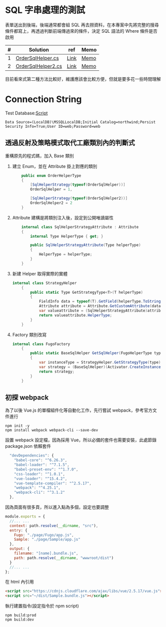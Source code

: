 # SQL 字串處理的測試

表單送出到後端，後端通常都會組 SQL 再去撈資料，在本專案中先將完整的搜尋條件都寫上，再透過判斷前端傳過來的條件，決定 SQL 語法的 Where 條件是否啟用

| #   | Solution                                                      | ref                                                     | Memo                   |
| --- | ------------------------------------------------------------- | ------------------------------------------------------- | ---------------------- |
| 1   | [OrderSqlHelper.cs](./Services/SqlHelper/OrderSqlHelper.cs)   | [Link](http://tomex.dabutek.com/2014/08/sql.html)       | [Memo](./data/sol1.md) |
| 2   | [OrderSqlHelper2.cs](./Services/SqlHelper/OrderSqlHelper2.cs) | [Link](https://dotblogs.com.tw/shadow/2011/06/16/28763) | [Memo](./data/sol2.md) |

目前看來式第二種方法比較好，維護應該會比較方便，但就是要多花一些時間理解

# Connection String

Test Database:[Script](./data/Northwind_Crete_sql_script.txt)

```
Data Source=(LocalDB)\MSSQLLocalDB;Initial Catalog=northwind;Persist Security Info=True;User ID=web;Password=web
```

## 透過反射及策略模式取代工廠類別內的判斷式

重構原先的程式碼，加入 Base 類別

1. 建立 Enum，並在 Attribute 掛上對應的類別

   ```csharp
       public enum OrderHelperType
       {
           [SqlHelperStrategy(typeof(OrderSqlHelper))]
           OrderSqlHelper = 1,

           [SqlHelperStrategy(typeof(OrderSqlHelper2))]
           OrderSqlHelper2 = 2
       }
   ```

1. Attribute 建構是將類別注入後，設定到公開唯讀屬性

   ```csharp
       internal class SqlHelperStrategyAttribute : Attribute
       {
           internal Type HelperType { get; }

           public SqlHelperStrategyAttribute(Type helperType)
           {
               HelperType = helperType;
           }
       }
   ```

1. 新建 Helper 取得實際的實體
   ```csharp
   internal class StrategyHelper
       {
           public static Type GetStrategyType<T>(T helperType)
           {
               FieldInfo data = typeof(T).GetField(helperType.ToString());
               Attribute attribute = Attribute.GetCustomAttribute(data, typeof(SqlHelperStrategyAttribute));
               var valueattribute = (SqlHelperStrategyAttribute)attribute;
               return valueattribute.HelperType;
           }
       }
   ```
1. Factory 類別改寫
   ```csharp
   internal class FugoFactory
       {
           public static BaseSqlHelper GetSqlHelper(FugoHelperType type)
           {
               var instanceType = StrategyHelper.GetStrategyType(type);
               var strategy = (BaseSqlHelper)(Activator.CreateInstance(instanceType));
               return strategy;
           }
       }
   ```

## 初探 webpack

為了以後 Vue.js 的單檔組件化等自動化工作，先行嘗試 webpack，參考官方文件進行

```
npm init -y
npm install webpack webpack-cli --save-dev
```

設置 webpack 設定檔，因為採用 Vue，所以必備的套件也需要安裝，此處節錄 package.json 依賴套件

```javascript
  "devDependencies": {
    "babel-core": "^6.26.3",
    "babel-loader": "^7.1.5",
    "babel-preset-env": "^1.7.0",
    "css-loader": "^1.0.1",
    "vue-loader": "^15.4.2",
    "vue-template-compiler": "^2.5.17",
    "webpack": "^4.25.1",
    "webpack-cli": "^3.1.2"
  },
```

因為頁面有很多頁，所以進入點為多個，設定也要調整

```javascript
module.exports = {
  //... ...
  context: path.resolve(__dirname, "src"),
  entry: {
    Fugo: "./page/Fugo/app.js",
    Sample: "./page/Sample/app.js"
  },
  output: {
    filename: "[name].bundle.js",
    path: path.resolve(__dirname, "wwwroot/dist")
  }
  //... ...
};
```

在 html 內引用

```html
<script src="https://cdnjs.cloudflare.com/ajax/libs/vue/2.5.17/vue.js"></script>
<script src="~/dist/Sample.bundle.js"></script>
```

執行建置指令(設定指令於 npm script)

```
npm build:prod
npm build:dev
```
